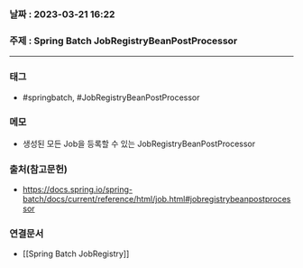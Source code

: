 ### 날짜 : 2023-03-21 16:22
### 주제 : Spring Batch JobRegistryBeanPostProcessor
---
### 태그
* #springbatch, #JobRegistryBeanPostProcessor

### 메모
* 생성된 모든 Job을 등록할 수 있는 JobRegistryBeanPostProcessor

### 출처(참고문헌)
-  https://docs.spring.io/spring-batch/docs/current/reference/html/job.html#jobregistrybeanpostprocessor

### 연결문서
- [[Spring Batch JobRegistry]]